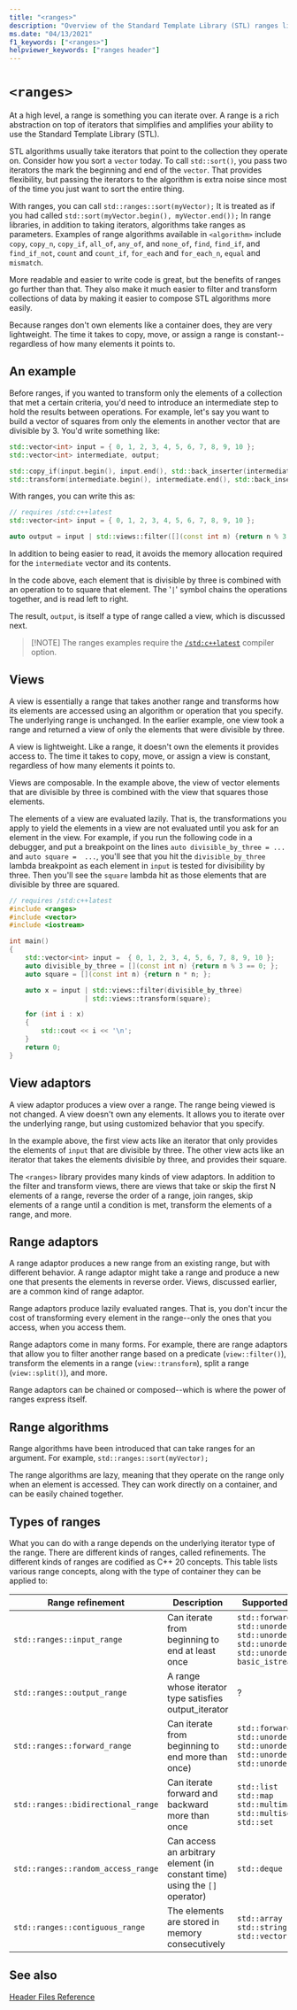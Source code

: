 ```yaml
---
title: "<ranges>"
description: "Overview of the Standard Template Library (STL) ranges library"
ms.date: "04/13/2021"
f1_keywords: ["<ranges>"]
helpviewer_keywords: ["ranges header"]
---
```


# `<ranges>`

At a high level, a range is something you can iterate over. A range is a rich abstraction on top of iterators that simplifies and amplifies your ability to use the Standard Template Library (STL).

STL algorithms usually take iterators that point to the collection they operate on. Consider how you sort a `vector` today. To call `std::sort()`, you pass two iterators the mark the beginning and end of the `vector`. That provides flexibility, but passing the iterators to the algorithm is extra noise since most of the time you just want to sort the entire thing.

With ranges, you can call `std::ranges::sort(myVector);` It is treated as if you had called `std::sort(myVector.begin(), myVector.end());` In range libraries, in addition to taking iterators, algorithms take ranges as parameters. Examples of range algorithms available in `<algorithm>` include `copy`, `copy_n`, `copy_if`, `all_of`, `any_of`, and `none_of`, `find`, `find_if`, and `find_if_not`, `count` and `count_if`, `for_each` and `for_each_n`, `equal` and `mismatch`.

More readable and easier to write code is great, but the benefits of ranges go further than that. They also make it much easier to filter and transform collections of data by making it easier to compose STL algorithms more easily.

Because ranges don't own elements like a container does, they are very lightweight. The time it takes to copy, move, or assign a range is constant--regardless of how many elements it points to.

## An example

Before ranges, if you wanted to transform only the elements of a collection that met a certain criteria, you'd need to introduce an intermediate step to hold the results between operations. For example, let's say you want to build a vector of squares from only the elements in another vector that are divisible by 3. You'd write something like:

```cpp
std::vector<int> input = { 0, 1, 2, 3, 4, 5, 6, 7, 8, 9, 10 };
std::vector<int> intermediate, output;

std::copy_if(input.begin(), input.end(), std::back_inserter(intermediate), [](const int i) { return i%3 == 0; });
std::transform(intermediate.begin(), intermediate.end(), std::back_inserter(output), [](const int i) {return i*i; });
```

With ranges, you can write this as:

```cpp
// requires /std:c++latest
std::vector<int> input = { 0, 1, 2, 3, 4, 5, 6, 7, 8, 9, 10 };

auto output = input | std::views::filter([](const int n) {return n % 3 == 0; }) | std::views::transform([](const int n) {return n * n; });
```  

In addition to being easier to read, it avoids the memory allocation required for the `intermediate` vector and its contents.

In the code above, each element that is divisible by three is combined with an operation to to square that element. The '`|`' symbol chains the operations together, and is read left to right.

The result, `output`, is itself a type of range called a view, which is discussed next.

> [!NOTE] The ranges examples require the [`/std:c++latest`](../build/reference/std-specify-language-standard-version.md) compiler option.

## Views

A view is essentially a range that takes another range and transforms how its elements are accessed using an algorithm or operation that you specify. The underlying range is unchanged. In the earlier example, one view took a range and returned a view of only the elements that were divisible by three.

A view is lightweight. Like a range, it doesn't own the elements it provides access to. The time it takes to copy, move, or assign a view is constant, regardless of how many elements it points to.

Views are composable. In the example above, the view of vector elements that are divisible by three is combined with the view that squares those elements.

The elements of a view are evaluated lazily. That is, the transformations you apply to yield the elements in a view are not evaluated until you ask for an element in the view. For example, if you run the following code in a debugger, and put a breakpoint on the lines `auto divisible_by_three = ...` and `auto square =  ...`, you'll see that you hit the `divisible_by_three` lambda breakpoint as each element in `input` is tested for divisibility by three. Then you'll see the `square` lambda hit as those elements that are divisible by three are squared.

```cpp
// requires /std:c++latest
#include <ranges>
#include <vector>
#include <iostream>

int main()
{
    std::vector<int> input =  { 0, 1, 2, 3, 4, 5, 6, 7, 8, 9, 10 };
    auto divisible_by_three = [](const int n) {return n % 3 == 0; };
    auto square = [](const int n) {return n * n; };

    auto x = input | std::views::filter(divisible_by_three)
                   | std::views::transform(square);

    for (int i : x)
    {
        std::cout << i << '\n';
    }
    return 0;
}
```

## View adaptors

A view adaptor produces a view over a range. The range being viewed is not changed. A view doesn't own any elements. It allows you to iterate over the underlying range, but using customized behavior that you specify.

In the example above, the first view acts like an iterator that only provides the elements of `input` that are divisible by three. The other view acts like an iterator that takes the elements divisible by three, and provides their square.

The `<ranges>` library provides many kinds of view adaptors. In addition to the filter and transform views, there are views that take or skip the first N elements of a range, reverse the order of a range, join ranges, skip elements of a range until a condition is met, transform the elements of a range, and more.

## Range adaptors

A range adaptor produces a new range from an existing range, but with different behavior. A range adaptor might take a range and produce a new one that presents the elements in reverse order. Views, discussed earlier, are a common kind of range adaptor.

Range adaptors produce lazily evaluated ranges. That is, you don't incur the cost of transforming every element in the range--only the ones that you access, when you access them.

Range adaptors come in many forms. For example, there are range adaptors that allow you to filter another range based on a predicate (`view::filter()`), transform the elements in a range (`view::transform`), split a range (`view::split()`), and more.

Range adaptors can be chained or composed--which is where the power of ranges express itself.

## Range algorithms

Range algorithms have been introduced that can take ranges for an argument. For example, `std::ranges::sort(myVector);`

The range algorithms are lazy, meaning that they operate on the range only when an element is accessed. They can work directly on a container, and can be easily chained together.

## Types of ranges

What you can do with a range depends on the underlying iterator type of the range. There are different kinds of ranges, called refinements. The different kinds of ranges are codified as C++ 20 concepts. This table lists various range concepts, along with the type of container they can be applied to:

| Range refinement | Description | Supported containers |
|--|--|--|
| `std::ranges::input_range` | Can iterate from beginning to end at least once | `std::forward_list`<br>`std::unordered_map`<br>`std::unordered_multimap`<br>`std::unordered_set`<br>`std::unordered_multiset`<br>`basic_istream_view` | 
| `std::ranges::output_range ` | A range whose iterator type satisfies output_iterator | ? |
| `std::ranges::forward_range` | Can iterate from beginning to end more than once) | `std::forward_list`<br>`std::unordered_map`<br>`std::unordered_multimap`<br>`std::unordered_set`<br>`std::unordered_multiset` |
| `std::ranges::bidirectional_range` | Can iterate forward and backward more than once | `std::list`<br>`std::map`<br>`std::multimap`<br>`std::multiset`<br>`std::set`|
| `std::ranges::random_access_range` | Can access an arbitrary element (in constant time) using the `[]` operator) | `std::deque` |
| `std::ranges::contiguous_range` | The elements are stored in memory consecutively | `std::array`<br>`std::string`<br>`std::vector` |

## See also

[Header Files Reference](../standard-library/cpp-standard-library-header-files.md)